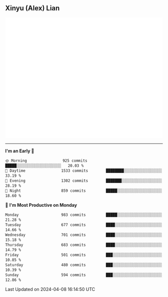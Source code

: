 ## Xinyu (Alex) Lian

!["Alex"](metrics-main.svg)

---
<!--START_SECTION:waka-->
**I'm an Early 🐤** 

```text
🌞 Morning                925 commits         █████░░░░░░░░░░░░░░░░░░░░   20.03 % 
🌆 Daytime                1533 commits        ████████░░░░░░░░░░░░░░░░░   33.19 % 
🌃 Evening                1302 commits        ███████░░░░░░░░░░░░░░░░░░   28.19 % 
🌙 Night                  859 commits         █████░░░░░░░░░░░░░░░░░░░░   18.60 % 
```
📅 **I'm Most Productive on Monday** 

```text
Monday                   983 commits         █████░░░░░░░░░░░░░░░░░░░░   21.28 % 
Tuesday                  677 commits         ████░░░░░░░░░░░░░░░░░░░░░   14.66 % 
Wednesday                701 commits         ████░░░░░░░░░░░░░░░░░░░░░   15.18 % 
Thursday                 683 commits         ████░░░░░░░░░░░░░░░░░░░░░   14.79 % 
Friday                   501 commits         ███░░░░░░░░░░░░░░░░░░░░░░   10.85 % 
Saturday                 480 commits         ███░░░░░░░░░░░░░░░░░░░░░░   10.39 % 
Sunday                   594 commits         ███░░░░░░░░░░░░░░░░░░░░░░   12.86 % 
```



 Last Updated on 2024-04-08 16:14:50 UTC
<!--END_SECTION:waka-->

